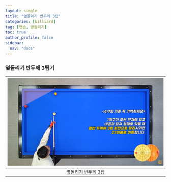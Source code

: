 ```yaml
---
layout: single
title: "옆돌리기 반두께 3팁"
categories: [billiard]
tag: [연습, 옆돌리기]
toc: true
author_profile: false
sidebar:
  nav: "docs"
---
```


### 옆돌리기 반두께 3팁기

| [![옆돌리기 반두께 3팁](/images/%EC%98%86%EB%8F%8C%EB%A6%AC%EA%B8%B0%20%EB%B0%98%EB%91%90%EA%BB%98%203%ED%8C%81.png)](https://1drv.ms/p/s!AuJKpwyYpUY9_Dg5ZaMA_Mug2WWx?e=HJQf1S) |
| :---: |
| [옆돌리기 반두께 3팁](https://youtu.be/Vwy5YvVUedk?si=fUl_Too9zWb7WUzN) |

